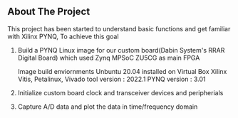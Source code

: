 ## About The Project
This project has been started to understand basic functions and get familiar with Xilinx PYNQ,
To achieve this goal

1. Build a PYNQ Linux image for our custom board(Dabin System's RRAR Digital Board)
   which used Zynq MPSoC ZU5CG as main FPGA

   Image build enviornments
   Unbuntu 20.04 installed on Virtual Box
   Xilinx Vitis, Petalinux, Vivado tool version : 2022.1
   PYNQ version : 3.01
   
2. Initialize custom board clock and transceiver devices and peripherials

3. Capture A/D data and plot the data in time/frequency domain


<!--
## References
-->
